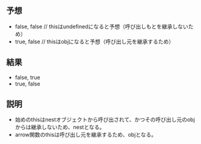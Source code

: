 ## 予想
* false, false   // thisはundefinedになると予想（呼び出しもとを継承しないため）
* true, false    // thisはobjになると予想（呼び出し元を継承するため）

## 結果
* false, true
* true, false

## 説明
* 始めのthisはnestオブジェクトから呼び出されて、かつその呼び出し元のobjからは継承しないため、nestとなる。
* arrow関数のthisは呼び出し元を継承するため、objとなる。